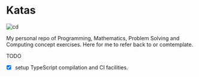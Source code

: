 # Katas

![cd](https://github.com/BhawickJain/katas.py/actions/workflows/cd.yaml/badge.svg)

My personal repo of Programming, Mathematics, Problem Solving and Computing concept exercises. Here for me to refer back to or comtemplate.

TODO
- [x] setup TypeScript compilation and CI facilities.
